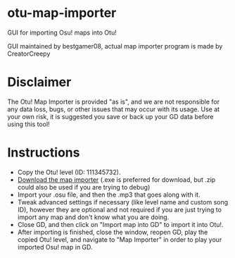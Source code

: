 # otu-map-importer
GUI for importing Osu! maps into Otu!

GUI maintained by bestgamer08, actual map importer program is made by CreatorCreepy

# Disclaimer
The Otu! Map Importer is provided "as is", and we are not responsible for any data loss, bugs, or other issues that may occur with its usage. Use at your own risk, it is suggested you save or back up your GD data before using this tool!

# Instructions
- Copy the Otu! level (ID: 111345732).
- [Download the map importer](https://github.com/RealSput/otu-map-importer/releases) (.exe is preferred for download, but .zip could also be used if you are trying to debug)
- Import your .osu file, and then the .mp3 that goes along with it.
- Tweak advanced settings if necessary (like level name and custom song ID), however they are optional and not required if you are just trying to import any map and don't know what you are doing.
- Close GD, and then click on "Import map into GD" to import it into Otu!.
- After importing is finished, close the window, reopen GD, play the copied Otu! level, and navigate to "Map Importer" in order to play your imported Osu! map in GD.
